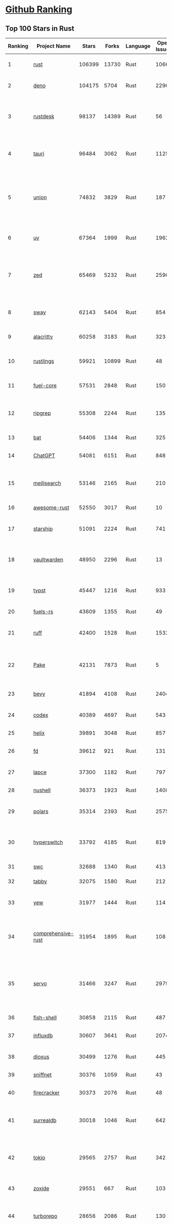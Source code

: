 [Github Ranking](../README.md)
==========

## Top 100 Stars in Rust

| Ranking | Project Name | Stars | Forks | Language | Open Issues | Description | Last Commit |
| ------- | ------------ | ----- | ----- | -------- | ----------- | ----------- | ----------- |
| 1 | [rust](https://github.com/rust-lang/rust) | 106399 | 13730 | Rust | 10660 | Empowering everyone to build reliable and efficient software. | 2025-09-12T17:34:54Z |
| 2 | [deno](https://github.com/denoland/deno) | 104175 | 5704 | Rust | 2296 | A modern runtime for JavaScript and TypeScript. | 2025-09-12T16:44:14Z |
| 3 | [rustdesk](https://github.com/rustdesk/rustdesk) | 98137 | 14389 | Rust | 56 | An open-source remote desktop application designed for self-hosting, as an alternative to TeamViewer. | 2025-09-12T07:59:39Z |
| 4 | [tauri](https://github.com/tauri-apps/tauri) | 96484 | 3062 | Rust | 1125 | Build smaller, faster, and more secure desktop and mobile applications with a web frontend. | 2025-09-12T06:56:12Z |
| 5 | [union](https://github.com/unionlabs/union) | 74832 | 3829 | Rust | 187 | The trust-minimized, zero-knowledge bridging protocol, designed for censorship resistance, extremely high security, and usage in decentralized finance. | 2025-09-12T17:48:19Z |
| 6 | [uv](https://github.com/astral-sh/uv) | 67364 | 1999 | Rust | 1962 | An extremely fast Python package and project manager, written in Rust. | 2025-09-12T17:57:59Z |
| 7 | [zed](https://github.com/zed-industries/zed) | 65469 | 5232 | Rust | 2596 | Code at the speed of thought – Zed is a high-performance, multiplayer code editor from the creators of Atom and Tree-sitter. | 2025-09-12T18:55:26Z |
| 8 | [sway](https://github.com/FuelLabs/sway) | 62143 | 5404 | Rust | 854 | 🌴 Empowering everyone to build reliable and efficient smart contracts. | 2025-09-12T05:53:59Z |
| 9 | [alacritty](https://github.com/alacritty/alacritty) | 60258 | 3183 | Rust | 323 | A cross-platform, OpenGL terminal emulator. | 2025-09-12T00:23:58Z |
| 10 | [rustlings](https://github.com/rust-lang/rustlings) | 59921 | 10899 | Rust | 48 | :crab: Small exercises to get you used to reading and writing Rust code! | 2025-08-21T22:05:36Z |
| 11 | [fuel-core](https://github.com/FuelLabs/fuel-core) | 57531 | 2848 | Rust | 150 | Rust full node implementation of the Fuel v2 protocol. | 2025-09-12T11:54:25Z |
| 12 | [ripgrep](https://github.com/BurntSushi/ripgrep) | 55308 | 2244 | Rust | 135 | ripgrep recursively searches directories for a regex pattern while respecting your gitignore | 2025-09-10T11:47:54Z |
| 13 | [bat](https://github.com/sharkdp/bat) | 54406 | 1344 | Rust | 325 | A cat(1) clone with wings. | 2025-09-04T06:38:23Z |
| 14 | [ChatGPT](https://github.com/lencx/ChatGPT) | 54081 | 6151 | Rust | 848 | 🔮 ChatGPT Desktop Application (Mac, Windows and Linux) | 2024-08-29T17:58:11Z |
| 15 | [meilisearch](https://github.com/meilisearch/meilisearch) | 53146 | 2165 | Rust | 210 | A lightning-fast search engine API bringing AI-powered hybrid search to your sites and applications. | 2025-09-11T15:04:35Z |
| 16 | [awesome-rust](https://github.com/rust-unofficial/awesome-rust) | 52550 | 3017 | Rust | 10 | A curated list of Rust code and resources. | 2025-09-07T16:18:46Z |
| 17 | [starship](https://github.com/starship/starship) | 51091 | 2224 | Rust | 741 | ☄🌌️  The minimal, blazing-fast, and infinitely customizable prompt for any shell! | 2025-09-12T13:02:16Z |
| 18 | [vaultwarden](https://github.com/dani-garcia/vaultwarden) | 48950 | 2296 | Rust | 13 | Unofficial Bitwarden compatible server written in Rust, formerly known as bitwarden_rs | 2025-08-29T11:14:40Z |
| 19 | [typst](https://github.com/typst/typst) | 45447 | 1216 | Rust | 933 | A new markup-based typesetting system that is powerful and easy to learn. | 2025-09-12T17:09:08Z |
| 20 | [fuels-rs](https://github.com/FuelLabs/fuels-rs) | 43609 | 1355 | Rust | 49 | Fuel Network Rust SDK | 2025-09-12T18:49:19Z |
| 21 | [ruff](https://github.com/astral-sh/ruff) | 42400 | 1528 | Rust | 1532 | An extremely fast Python linter and code formatter, written in Rust. | 2025-09-12T18:37:02Z |
| 22 | [Pake](https://github.com/tw93/Pake) | 42131 | 7873 | Rust | 5 | 🤱🏻 Turn any webpage into a desktop app with one command. 🤱🏻 一键打包网页生成轻量桌面应用。 | 2025-09-07T09:54:24Z |
| 23 | [bevy](https://github.com/bevyengine/bevy) | 41894 | 4108 | Rust | 2404 | A refreshingly simple data-driven game engine built in Rust | 2025-09-12T18:56:10Z |
| 24 | [codex](https://github.com/openai/codex) | 40389 | 4697 | Rust | 543 | Lightweight coding agent that runs in your terminal | 2025-09-12T18:43:53Z |
| 25 | [helix](https://github.com/helix-editor/helix) | 39891 | 3048 | Rust | 857 | A post-modern modal text editor. | 2025-09-12T14:50:15Z |
| 26 | [fd](https://github.com/sharkdp/fd) | 39612 | 921 | Rust | 131 | A simple, fast and user-friendly alternative to 'find' | 2025-09-06T01:22:08Z |
| 27 | [lapce](https://github.com/lapce/lapce) | 37300 | 1182 | Rust | 797 | Lightning-fast and Powerful Code Editor written in Rust | 2025-09-12T00:59:00Z |
| 28 | [nushell](https://github.com/nushell/nushell) | 36373 | 1923 | Rust | 1408 | A new type of shell | 2025-09-12T18:54:39Z |
| 29 | [polars](https://github.com/pola-rs/polars) | 35314 | 2393 | Rust | 2575 | Extremely fast Query Engine for DataFrames, written in Rust | 2025-09-12T15:21:41Z |
| 30 | [hyperswitch](https://github.com/juspay/hyperswitch) | 33792 | 4185 | Rust | 819 | An open source payments switch written in Rust to make payments fast, reliable and affordable | 2025-09-12T11:39:07Z |
| 31 | [swc](https://github.com/swc-project/swc) | 32688 | 1340 | Rust | 413 | Rust-based platform for the Web | 2025-09-12T04:48:19Z |
| 32 | [tabby](https://github.com/TabbyML/tabby) | 32075 | 1580 | Rust | 212 | Self-hosted AI coding assistant | 2025-08-26T20:03:41Z |
| 33 | [yew](https://github.com/yewstack/yew) | 31977 | 1444 | Rust | 114 | Rust / Wasm framework for creating reliable and efficient web applications | 2025-09-12T03:07:32Z |
| 34 | [comprehensive-rust](https://github.com/google/comprehensive-rust) | 31954 | 1895 | Rust | 108 | This is the Rust course used by the Android team at Google. It provides you the material to quickly teach Rust. | 2025-09-11T09:36:47Z |
| 35 | [servo](https://github.com/servo/servo) | 31466 | 3247 | Rust | 2979 | Servo aims to empower developers with a lightweight, high-performance alternative for embedding web technologies in applications. | 2025-09-12T18:44:14Z |
| 36 | [fish-shell](https://github.com/fish-shell/fish-shell) | 30858 | 2115 | Rust | 487 | The user-friendly command line shell. | 2025-09-12T10:50:10Z |
| 37 | [influxdb](https://github.com/influxdata/influxdb) | 30607 | 3641 | Rust | 2074 | Scalable datastore for metrics, events, and real-time analytics | 2025-09-11T20:44:04Z |
| 38 | [dioxus](https://github.com/DioxusLabs/dioxus) | 30499 | 1276 | Rust | 445 | Fullstack app framework for web, desktop, and mobile. | 2025-09-12T13:20:04Z |
| 39 | [sniffnet](https://github.com/GyulyVGC/sniffnet) | 30376 | 1059 | Rust | 43 | Comfortably monitor your Internet traffic 🕵️‍♂️ | 2025-09-09T13:27:02Z |
| 40 | [firecracker](https://github.com/firecracker-microvm/firecracker) | 30373 | 2076 | Rust | 48 | Secure and fast microVMs for serverless computing. | 2025-09-12T14:26:09Z |
| 41 | [surrealdb](https://github.com/surrealdb/surrealdb) | 30018 | 1046 | Rust | 642 | A scalable, distributed, collaborative, document-graph database, for the realtime web | 2025-09-12T15:12:33Z |
| 42 | [tokio](https://github.com/tokio-rs/tokio) | 29565 | 2757 | Rust | 342 | A runtime for writing reliable asynchronous applications with Rust. Provides I/O, networking, scheduling, timers, ... | 2025-09-11T10:02:34Z |
| 43 | [zoxide](https://github.com/ajeetdsouza/zoxide) | 29551 | 667 | Rust | 103 | A smarter cd command. Supports all major shells. | 2025-08-22T20:57:21Z |
| 44 | [turborepo](https://github.com/vercel/turborepo) | 28656 | 2086 | Rust | 130 | Build system optimized for JavaScript and TypeScript, written in Rust | 2025-09-12T14:44:34Z |
| 45 | [rust-course](https://github.com/sunface/rust-course) | 28622 | 2466 | Rust | 62 | “连续八年成为全世界最受喜爱的语言，无 GC 也无需手动内存管理、极高的性能和安全性、过程/OO/函数式编程、优秀的包管理、JS 未来基石" — 工作之余的第二语言来试试 Rust 吧。本书拥有全面且深入的讲解、生动贴切的示例、德芙般丝滑的内容，这可能是目前最用心的 Rust 中文学习教程 / Book  | 2025-08-26T01:08:34Z |
| 46 | [linera-protocol](https://github.com/linera-io/linera-protocol) | 28379 | 1899 | Rust | 463 | Main repository for the Linera protocol | 2025-09-12T16:27:08Z |
| 47 | [yazi](https://github.com/sxyazi/yazi) | 28189 | 604 | Rust | 42 | 💥 Blazing fast terminal file manager written in Rust, based on async I/O. | 2025-09-08T15:50:33Z |
| 48 | [just](https://github.com/casey/just) | 27621 | 579 | Rust | 301 | 🤖 Just a command runner | 2025-09-08T19:49:59Z |
| 49 | [iced](https://github.com/iced-rs/iced) | 27565 | 1363 | Rust | 317 | A cross-platform GUI library for Rust, inspired by Elm | 2025-09-12T18:07:10Z |
| 50 | [delta](https://github.com/dandavison/delta) | 27507 | 437 | Rust | 272 | A syntax-highlighting pager for git, diff, grep, and blame output | 2025-08-03T15:43:25Z |
| 51 | [egui](https://github.com/emilk/egui) | 26442 | 1837 | Rust | 826 | egui: an easy-to-use immediate mode GUI in Rust that runs on both web and native | 2025-09-12T06:26:27Z |
| 52 | [zellij](https://github.com/zellij-org/zellij) | 26287 | 809 | Rust | 1187 | A terminal workspace with batteries included | 2025-08-28T15:48:35Z |
| 53 | [czkawka](https://github.com/qarmin/czkawka) | 26134 | 825 | Rust | 461 | Multi functional app to find duplicates, empty folders, similar images etc. | 2025-09-08T18:30:37Z |
| 54 | [hyperfine](https://github.com/sharkdp/hyperfine) | 26125 | 418 | Rust | 41 | A command-line benchmarking tool | 2025-09-04T14:12:20Z |
| 55 | [qdrant](https://github.com/qdrant/qdrant) | 25891 | 1810 | Rust | 351 | Qdrant - High-performance, massive-scale Vector Database and Vector Search Engine for the next generation of AI. Also available in the cloud https://cloud.qdrant.io/ | 2025-09-12T16:40:11Z |
| 56 | [atuin](https://github.com/atuinsh/atuin) | 25760 | 698 | Rust | 358 | ✨ Magical shell history | 2025-09-10T20:09:12Z |
| 57 | [Rocket](https://github.com/rwf2/Rocket) | 25379 | 1612 | Rust | 54 | A web framework for Rust. | 2025-08-31T17:17:07Z |
| 58 | [pingora](https://github.com/cloudflare/pingora) | 25029 | 1466 | Rust | 146 | A library for building fast, reliable and evolvable network services. | 2025-08-29T23:18:36Z |
| 59 | [Rust](https://github.com/TheAlgorithms/Rust) | 24640 | 2446 | Rust | 2 |  All Algorithms implemented in Rust  | 2025-09-10T19:01:14Z |
| 60 | [exa](https://github.com/ogham/exa) | 24136 | 662 | Rust | 196 | A modern replacement for ‘ls’. | 2024-09-24T15:18:09Z |
| 61 | [anki](https://github.com/ankitects/anki) | 23642 | 2486 | Rust | 243 | Anki is a smart spaced repetition flashcard program | 2025-09-10T01:59:12Z |
| 62 | [tools](https://github.com/rome/tools) | 23585 | 651 | Rust | 86 | Unified developer tools for JavaScript, TypeScript, and the web | 2023-09-04T08:42:49Z |
| 63 | [actix-web](https://github.com/actix/actix-web) | 23554 | 1783 | Rust | 188 | Actix Web is a powerful, pragmatic, and extremely fast web framework for Rust. | 2025-09-09T13:15:37Z |
| 64 | [chroma](https://github.com/chroma-core/chroma) | 23257 | 1823 | Rust | 235 | Open-source search and retrieval database for AI applications. | 2025-09-12T18:45:34Z |
| 65 | [axum](https://github.com/tokio-rs/axum) | 23063 | 1239 | Rust | 51 | Ergonomic and modular web framework built with Tokio, Tower, and Hyper | 2025-09-12T15:03:34Z |
| 66 | [difftastic](https://github.com/Wilfred/difftastic) | 22925 | 396 | Rust | 221 | a structural diff that understands syntax 🟥🟩 | 2025-08-29T22:03:37Z |
| 67 | [fnm](https://github.com/Schniz/fnm) | 22113 | 577 | Rust | 281 | 🚀 Fast and simple Node.js version manager, built in Rust | 2025-09-12T04:09:57Z |
| 68 | [tree-sitter](https://github.com/tree-sitter/tree-sitter) | 21990 | 2050 | Rust | 113 | An incremental parsing system for programming tools | 2025-09-12T06:50:30Z |
| 69 | [wezterm](https://github.com/wezterm/wezterm) | 21810 | 994 | Rust | 1274 | A GPU-accelerated cross-platform terminal emulator and multiplexer written by @wez and implemented in Rust | 2025-09-09T14:05:13Z |
| 70 | [coreutils](https://github.com/uutils/coreutils) | 21443 | 1548 | Rust | 348 | Cross-platform Rust rewrite of the GNU coreutils | 2025-09-12T15:37:14Z |
| 71 | [Graphite](https://github.com/GraphiteEditor/Graphite) | 21086 | 889 | Rust | 298 | An open source graphics editor for 2025: comprehensive 2D content creation tool suite for graphic design, digital art, and interactive real-time motion graphics — featuring node-based procedural editing | 2025-09-12T16:02:04Z |
| 72 | [biome](https://github.com/biomejs/biome) | 20998 | 690 | Rust | 276 | A toolchain for web projects, aimed to provide functionalities to maintain them. Biome offers formatter and linter, usable via CLI and LSP. | 2025-09-12T09:03:39Z |
| 73 | [sonic](https://github.com/valeriansaliou/sonic) | 20970 | 605 | Rust | 64 | 🦔 Fast, lightweight & schema-less search backend. An alternative to Elasticsearch that runs on a few MBs of RAM. | 2025-01-06T21:19:17Z |
| 74 | [gitui](https://github.com/gitui-org/gitui) | 20509 | 646 | Rust | 204 | Blazing 💥 fast terminal-ui for git written in rust 🦀 | 2025-09-09T02:07:29Z |
| 75 | [RustPython](https://github.com/RustPython/RustPython) | 20498 | 1343 | Rust | 328 | A Python Interpreter written in Rust | 2025-09-11T13:43:11Z |
| 76 | [slint](https://github.com/slint-ui/slint) | 20340 | 738 | Rust | 732 | Slint is an open-source declarative GUI toolkit to build native user interfaces for Rust, C++, JavaScript, or Python apps. | 2025-09-12T16:59:41Z |
| 77 | [mdBook](https://github.com/rust-lang/mdBook) | 20291 | 1765 | Rust | 523 | Create book from markdown files. Like Gitbook but implemented in Rust | 2025-09-12T14:03:58Z |
| 78 | [vector](https://github.com/vectordotdev/vector) | 20284 | 1852 | Rust | 1966 | A high-performance observability data pipeline. | 2025-09-12T18:46:25Z |
| 79 | [gleam](https://github.com/gleam-lang/gleam) | 20246 | 865 | Rust | 176 | ⭐️ A friendly language for building type-safe, scalable systems! | 2025-09-12T17:13:45Z |
| 80 | [jj](https://github.com/jj-vcs/jj) | 20204 | 712 | Rust | 582 | A Git-compatible VCS that is both simple and powerful | 2025-09-12T18:22:06Z |
| 81 | [wasmer](https://github.com/wasmerio/wasmer) | 20014 | 910 | Rust | 224 | 🚀 Fast, secure, lightweight containers based on WebAssembly | 2025-09-12T15:56:10Z |
| 82 | [xi-editor](https://github.com/xi-editor/xi-editor) | 19838 | 704 | Rust | 135 | A modern editor with a backend written in Rust. | 2024-03-19T00:11:37Z |
| 83 | [neon](https://github.com/neondatabase/neon) | 19690 | 771 | Rust | 285 | Neon: Serverless Postgres. We separated storage and compute to offer autoscaling, code-like database branching, and scale to zero. | 2025-09-02T17:56:34Z |
| 84 | [goose](https://github.com/block/goose) | 19506 | 1701 | Rust | 305 | an open source, extensible AI agent that goes beyond code suggestions - install, execute, edit, and test with any LLM | 2025-09-12T18:51:13Z |
| 85 | [mise](https://github.com/jdx/mise) | 19214 | 630 | Rust | 26 | dev tools, env vars, task runner | 2025-09-12T16:11:24Z |
| 86 | [leptos](https://github.com/leptos-rs/leptos) | 19074 | 788 | Rust | 97 | Build fast web applications with Rust. | 2025-09-10T16:53:35Z |
| 87 | [Bend](https://github.com/HigherOrderCO/Bend) | 19002 | 467 | Rust | 96 | A massively parallel, high-level programming language | 2025-06-03T17:36:56Z |
| 88 | [cube](https://github.com/cube-js/cube) | 18877 | 1889 | Rust | 627 | 📊 Cube’s universal semantic layer platform is the next evolution of OLAP technology for AI, BI, spreadsheets, and embedded analytics | 2025-09-12T14:31:37Z |
| 89 | [relay](https://github.com/facebook/relay) | 18854 | 1865 | Rust | 601 | Relay is a JavaScript framework for building data-driven React applications. | 2025-09-12T00:34:43Z |
| 90 | [spotify-tui](https://github.com/Rigellute/spotify-tui) | 18519 | 560 | Rust | 273 | Spotify for the terminal written in Rust 🚀 | 2024-04-04T15:03:12Z |
| 91 | [fhevm](https://github.com/zama-ai/fhevm) | 18386 | 772 | Rust | 4 | FHEVM, a full-stack framework for integrating Fully Homomorphic Encryption (FHE) with blockchain applications | 2025-09-12T17:10:55Z |
| 92 | [candle](https://github.com/huggingface/candle) | 18071 | 1212 | Rust | 443 | Minimalist ML framework for Rust | 2025-09-09T21:07:45Z |
| 93 | [RustScan](https://github.com/bee-san/RustScan) | 18002 | 1192 | Rust | 30 | 🤖 The Modern Port Scanner 🤖 | 2025-09-04T13:00:05Z |
| 94 | [universal-android-debloater](https://github.com/0x192/universal-android-debloater) | 17805 | 919 | Rust | 466 | Cross-platform GUI written in Rust using ADB to debloat non-rooted android devices. Improve your privacy, the security and battery life of your device. | 2024-08-02T16:16:12Z |
| 95 | [hurl](https://github.com/Orange-OpenSource/hurl) | 17650 | 688 | Rust | 196 | Hurl, run and test HTTP requests with plain text. | 2025-09-12T13:01:49Z |
| 96 | [SpacetimeDB](https://github.com/clockworklabs/SpacetimeDB) | 17422 | 598 | Rust | 483 | Multiplayer at the speed of light | 2025-09-12T17:18:36Z |
| 97 | [eza](https://github.com/eza-community/eza) | 17273 | 318 | Rust | 216 | A modern alternative to ls | 2025-09-08T22:05:53Z |
| 98 | [ruffle](https://github.com/ruffle-rs/ruffle) | 17176 | 915 | Rust | 5213 | A Flash Player emulator written in Rust | 2025-09-12T00:57:01Z |
| 99 | [wasmtime](https://github.com/bytecodealliance/wasmtime) | 16863 | 1503 | Rust | 735 | A lightweight WebAssembly runtime that is fast, secure, and standards-compliant | 2025-09-12T18:56:48Z |
| 100 | [diem](https://github.com/diem/diem) | 16694 | 2580 | Rust | 357 | Diem’s mission is to build a trusted and innovative financial network that empowers people and businesses around the world. | 2025-09-09T05:01:18Z |

